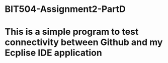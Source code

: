 # BIT504-Assignment2-PartD
# This is a simple program to test connectivity between Github and my Ecplise IDE application
